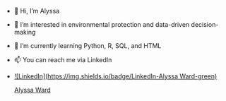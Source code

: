 - 👋 Hi, I’m Alyssa
- 👀 I’m interested in environmental protection and data-driven decision-making
- 🌱 I’m currently learning Python, R, SQL, and HTML
- 📫 You can reach me via LinkedIn

- [![LinkedIn](https://img.shields.io/badge/LinkedIn-Alyssa Ward-green)](https://www.linkedin.com/in/alyssa-ward-a70882169)

  <script src="https://platform.linkedin.com/badges/js/profile.js" async defer type="text/javascript"></script>
  <div class="badge-base LI-profile-badge" data-locale="en_US" data-size="large" data-theme="dark" data-type="VERTICAL" data-vanity="alyssa-ward-a70882169" data-version="v1"><a class="badge-base__link LI-simple-link" href="https://www.linkedin.com/in/alyssa-ward-a70882169?trk=profile-badge">Alyssa Ward</a></div>
              
<!---
lysward/lysward is a ✨ special ✨ repository because its `README.md` (this file) appears on your GitHub profile.
You can click the Preview link to take a look at your changes.
--->
